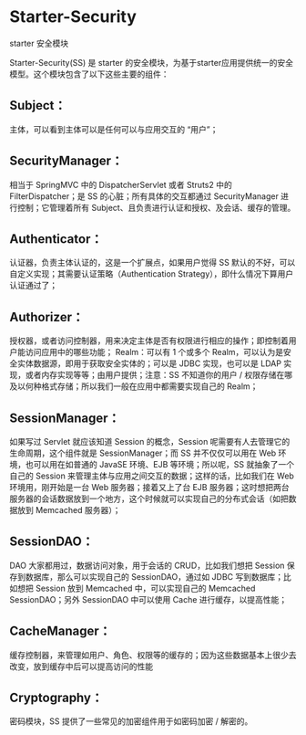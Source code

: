# Starter-Security
starter 安全模块

Starter-Security(SS) 是 starter 的安全模块，为基于starter应用提供统一的安全模型。这个模块包含了以下这些主要的组件：

## Subject：
主体，可以看到主体可以是任何可以与应用交互的 “用户”；

## SecurityManager：
相当于 SpringMVC 中的 DispatcherServlet 或者 Struts2 中的 FilterDispatcher；是 SS 的心脏；所有具体的交互都通过 SecurityManager 进行控制；它管理着所有 Subject、且负责进行认证和授权、及会话、缓存的管理。

## Authenticator：
认证器，负责主体认证的，这是一个扩展点，如果用户觉得 SS 默认的不好，可以自定义实现；其需要认证策略（Authentication Strategy），即什么情况下算用户认证通过了；

## Authorizer：
授权器，或者访问控制器，用来决定主体是否有权限进行相应的操作；即控制着用户能访问应用中的哪些功能；
Realm：可以有 1 个或多个 Realm，可以认为是安全实体数据源，即用于获取安全实体的；可以是 JDBC 实现，也可以是 LDAP 实现，或者内存实现等等；由用户提供；注意：SS 不知道你的用户 / 权限存储在哪及以何种格式存储；所以我们一般在应用中都需要实现自己的 Realm；

## SessionManager：
如果写过 Servlet 就应该知道 Session 的概念，Session 呢需要有人去管理它的生命周期，这个组件就是 SessionManager；而 SS 并不仅仅可以用在 Web 环境，也可以用在如普通的 JavaSE 环境、EJB 等环境；所以呢，SS 就抽象了一个自己的 Session 来管理主体与应用之间交互的数据；这样的话，比如我们在 Web 环境用，刚开始是一台 Web 服务器；接着又上了台 EJB 服务器；这时想把两台服务器的会话数据放到一个地方，这个时候就可以实现自己的分布式会话（如把数据放到 Memcached 服务器）；

## SessionDAO：
DAO 大家都用过，数据访问对象，用于会话的 CRUD，比如我们想把 Session 保存到数据库，那么可以实现自己的 SessionDAO，通过如 JDBC 写到数据库；比如想把 Session 放到 Memcached 中，可以实现自己的 Memcached SessionDAO；另外 SessionDAO 中可以使用 Cache 进行缓存，以提高性能；

## CacheManager：
缓存控制器，来管理如用户、角色、权限等的缓存的；因为这些数据基本上很少去改变，放到缓存中后可以提高访问的性能

## Cryptography：
密码模块，SS 提供了一些常见的加密组件用于如密码加密 / 解密的。
